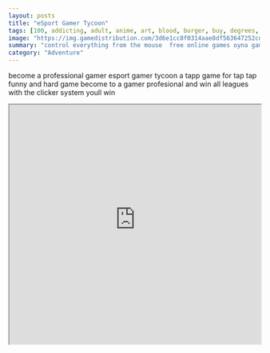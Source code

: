 ```yaml
---
layout: posts
title: "eSport Gamer Tycoon"
tags: [100, addicting, adult, anime, art, blood, burger, buy, degrees, dress, educational, epic, equipment, escape, fantasy, farm, fashion, fiction, first, friendly, fun, funny, game, girl, gladiator, god, gun, holiday, idle, interactive, kids, killing, knife, knight, love, mahjong, makeup, mobile, mystery, ninja, person, pixel, planet, plants, play, playing, quiz, role, sciencefiction, shooter, simulation, strategy, team, timing, tubers, turtle, tycoon, upgrades, violence, war, youtubers, zombie, free, online, games, oyna, game, free, games, play, play, games]
image: "https://img.gamedistribution.com/3d6e1cc8f0314aae8df563647252cdfe.jpg"
summary: "control everything from the mouse  free online games oyna game free games play play games"
category: "Adventure"
---
```


become a professional gamer esport gamer tycoon a tapp game for tap tap funny and hard game become to a gamer profesional and win all leagues with the clicker system youll win

<iframe width="100%" height="480px;" src="https://html5.gamedistribution.com/3d6e1cc8f0314aae8df563647252cdfe/"></iframe>